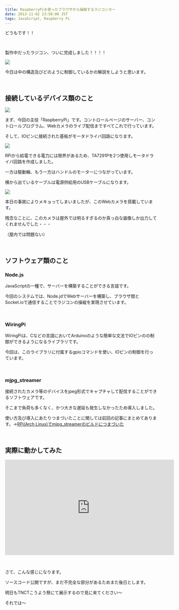 ```yaml
---
title: RaspberryPiを使ったブラウザから操縦するラジコンカー
date: 2013-11-02 23:58:08 JST
tags: JavaScript, Raspberry Pi
---
```

どうもです！！

&nbsp;

製作中だったラジコン、ついに完成しました！！！！

<img src="https://lh6.googleusercontent.com/-dJAeA68A4E8/UnUIKJYYchI/AAAAAAAACr0/VsvzuG6xHnc/s640/IMG_1246.JPG" />

今日は中の構造及びどのように制御しているかの解説をしようと思います。

&nbsp;

## 接続しているデバイス類のこと

<img src="https://lh6.googleusercontent.com/-v53_m1ZLoPE/UnUImvwiMkI/AAAAAAAACsE/MMWzG4WSLmI/s640/IMG_1243.JPG" />

まず、今回の主役「RaspberryPi」です。コントロールページのサーバー、コントロールプログラム、Webカメラのライブ配信まですべてこれで行っています。

そして、IOピンに接続された基板がモータドライバ回路になります。

<img src="https://lh3.googleusercontent.com/-RodKAUXIDN8/UnUIlCmVHgI/AAAAAAAACsA/u3wNSGU2mZ4/s640/IMG_1236.JPG" />

RPiから給電できる電力には限界があるため、TA7291Pを2つ使用しモータドライバ回路を作成しました。

一方は駆動輪、もう一方はハンドルのモーターにつながっています。

横から出ているケーブルは電源供給用のUSBケーブルになります。

<img src="https://lh5.googleusercontent.com/-ZdDilnVfoLs/UnUIo1TYDlI/AAAAAAAACsM/OEdILSjrRz0/s640/IMG_1241.JPG" />

本日の事故によりメキョってしまいましたが、このWebカメラを搭載しています。

残念なことに、このカメラは屋外では明るすぎるのか真っ白な画像しか出力してくれませんでした・・・

（屋内では問題ない）

&nbsp;

## ソフトウェア類のこと

### Node.js

JavaScriptの一種で、サーバーを構築することができる言語です。

今回のシステムでは、Node.jdでWebサーバーを構築し、ブラウザ間とSocket.ioで通信することでラジコンの操縦を実現させています。

&nbsp;

### WiringPi

WiringPiは、Cなどの言語においてArduinoのような簡単な文法でIOピンのの制御ができるようになるライブラリです。

今回は、このライブラリに付属するgpioコマンドを使い、IOピンの制御を行っています。

&nbsp;

### mjpg_streamer

接続されたカメラ等のデバイスをjpeg形式でキャプチャして配信することができるソフトウェアです。

そこまで負荷も多くなく、かつ大きな遅延も発生しなかったため導入しました。

使い方及び導入にあたりつまづいたことに関しては前回の記事にまとめてあります。→<a href="http://tosainu.wktk.so/view/323">RPi(Arch Linux)でmjpg_streamerのビルドにつまづいた</a>

&nbsp;

## 実際に動かしてみた

<div class="video-container"><iframe width="560" height="315" src="https://www.youtube.com/embed/wpuF3721WQc?rel=0" frameborder="0" allowfullscreen></iframe></div>

&nbsp;

さて、こんな感じになります。

ソースコード公開ですが、まだ不完全な部分があるためまた後日とします。

明日もTNCTこうよう祭にて展示するので見に来てください〜

それでは〜
